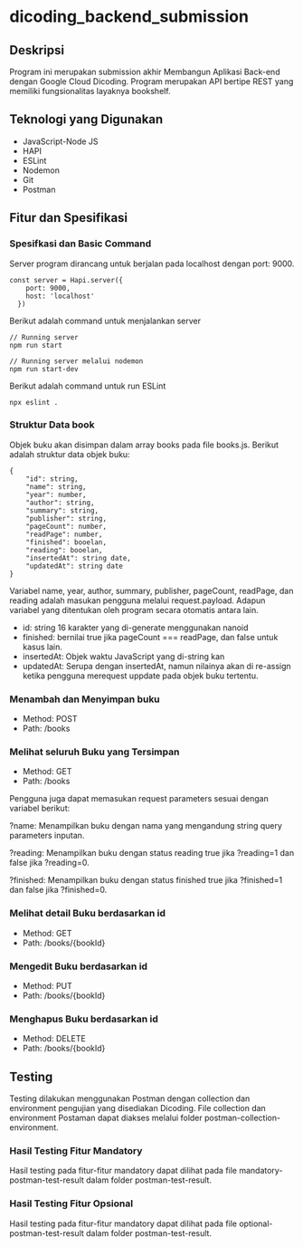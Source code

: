 # dicoding_backend_submission

## Deskripsi
Program ini merupakan submission akhir Membangun Aplikasi Back-end dengan Google Cloud Dicoding. Program merupakan API bertipe REST yang memiliki fungsionalitas layaknya bookshelf.

## Teknologi yang Digunakan
+ JavaScript-Node JS
+ HAPI
+ ESLint
+ Nodemon
+ Git
+ Postman

## Fitur dan Spesifikasi
### Spesifkasi dan Basic Command
Server program dirancang untuk berjalan pada localhost dengan port: 9000.
```node
const server = Hapi.server({
    port: 9000,
    host: 'localhost'
  })
```
Berikut adalah command untuk menjalankan server
```node
// Running server
npm run start

// Running server melalui nodemon
npm run start-dev
```
Berikut adalah command untuk run ESLint
```node
npx eslint .
```
### Struktur Data book
Objek buku akan disimpan dalam array books pada file books.js. Berikut adalah struktur data objek buku:
```node
{
    "id": string,
    "name": string,
    "year": number,
    "author": string,
    "summary": string,
    "publisher": string,
    "pageCount": number,
    "readPage": number,
    "finished": booelan, 
    "reading": booelan,
    "insertedAt": string date,
    "updatedAt": string date
}
```
Variabel name, year, author, summary, publisher, pageCount, readPage, dan reading adalah masukan pengguna melalui request.payload. Adapun variabel yang ditentukan oleh program secara otomatis antara lain.
+ id: string 16 karakter yang di-generate menggunakan nanoid
+ finished: bernilai true jika pageCount === readPage, dan false untuk kasus lain.
+ insertedAt: Objek waktu JavaScript yang di-string kan
+ updatedAt: Serupa dengan insertedAt, namun nilainya akan di re-assign ketika pengguna merequest uppdate pada objek buku tertentu.

### Menambah dan Menyimpan buku
+ Method: POST
+ Path: /books
### Melihat seluruh Buku yang Tersimpan
+ Method: GET
+ Path: /books
<p> Pengguna juga dapat memasukan request parameters sesuai dengan variabel berikut:</p>
<p> ?name: Menampilkan buku dengan nama yang mengandung string query parameters inputan.</p>
<p> ?reading: Menampilkan buku dengan status reading true jika ?reading=1 dan false jika ?reading=0.</p>
<p> ?finished: Menampilkan buku dengan status finished true jika ?finished=1 dan false jika ?finished=0.</p>

### Melihat detail Buku berdasarkan id
+ Method: GET
+ Path: /books/{bookId} 
### Mengedit Buku berdasarkan id
+ Method: PUT
+ Path: /books/{bookId}
### Menghapus Buku berdasarkan id
+ Method: DELETE
+ Path: /books/{bookId}

## Testing
Testing dilakukan menggunakan Postman dengan collection dan environment pengujian yang disediakan Dicoding. File collection dan environment Postaman dapat diakses melalui folder postman-collection-environment.

### Hasil Testing Fitur Mandatory
Hasil testing pada fitur-fitur mandatory dapat dilihat pada file mandatory-postman-test-result dalam folder postman-test-result.

### Hasil Testing Fitur Opsional
Hasil testing pada fitur-fitur mandatory dapat dilihat pada file optional-postman-test-result dalam folder postman-test-result.
